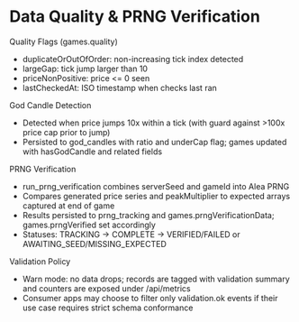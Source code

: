 # Data Quality & PRNG Verification

Quality Flags (games.quality)
- duplicateOrOutOfOrder: non-increasing tick index detected
- largeGap: tick jump larger than 10
- priceNonPositive: price <= 0 seen
- lastCheckedAt: ISO timestamp when checks last ran

God Candle Detection
- Detected when price jumps 10x within a tick (with guard against >100x price cap prior to jump)
- Persisted to god_candles with ratio and underCap flag; games updated with hasGodCandle and related fields

PRNG Verification
- run_prng_verification combines serverSeed and gameId into Alea PRNG
- Compares generated price series and peakMultiplier to expected arrays captured at end of game
- Results persisted to prng_tracking and games.prngVerificationData; games.prngVerified set accordingly
- Statuses: TRACKING → COMPLETE → VERIFIED/FAILED or AWAITING_SEED/MISSING_EXPECTED

Validation Policy
- Warn mode: no data drops; records are tagged with validation summary and counters are exposed under /api/metrics
- Consumer apps may choose to filter only validation.ok events if their use case requires strict schema conformance